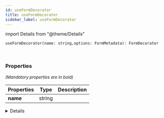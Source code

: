 ```yaml
---
id: useFormDecorator
title: useFormDecorator
sidebar_label: useFormDecorator
---
```


import Details from "@theme/Details"


```tsx
useFormDecorator(name: string,options: FormMetadata): FormDecorator
```
<br/>



### Properties

<font size="2"><i>(Mandatory properties are in bold)</i></font>

| Properties | Type | Description |
| --------- | ---- | ----------- |
| **name** | string |  |


<Details summary={<summary><b>Additional properties for advanced use cases</b></summary>}><div>

| Properties | Type | Description |
| --------- | ---- | ----------- |
| options | [FormMetadata](/framework-api/types/FormMetadata.md) |  |


</div></Details>